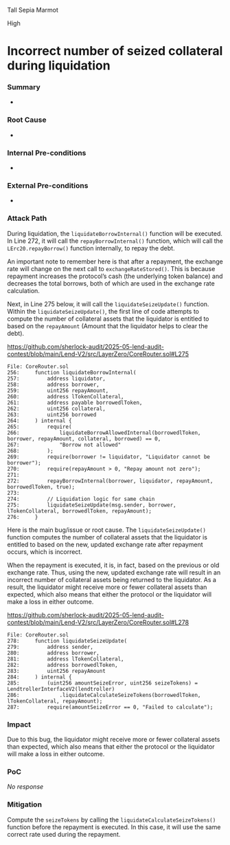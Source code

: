 Tall Sepia Marmot

High

# Incorrect number of seized collateral during liquidation

### Summary

-

### Root Cause

-

### Internal Pre-conditions

-

### External Pre-conditions

-

### Attack Path

During liquidation, the `liquidateBorrowInternal()` function will be executed. In Line 272, it will call the `repayBorrowInternal()` function, which will call the `LErc20.repayBorrow()` function internally, to repay the debt. 

An important note to remember here is that after a repayment, the exchange rate will change on the next call to `exchangeRateStored()`. This is because repayment increases the protocol’s cash (the underlying token balance) and decreases the total borrows, both of which are used in the exchange rate calculation.

Next, in Line 275 below, it will call the `liquidateSeizeUpdate()` function. Within the `liquidateSeizeUpdate()`, the first line of code attempts to compute the number of collateral assets that the liquidator is entitled to based on the `repayAmount` (Amount that the liquidator helps to clear the debt).

https://github.com/sherlock-audit/2025-05-lend-audit-contest/blob/main/Lend-V2/src/LayerZero/CoreRouter.sol#L275

```solidity
File: CoreRouter.sol
256:     function liquidateBorrowInternal(
257:         address liquidator,
258:         address borrower,
259:         uint256 repayAmount,
260:         address lTokenCollateral,
261:         address payable borrowedlToken,
262:         uint256 collateral,
263:         uint256 borrowed
264:     ) internal {
265:         require(
266:             liquidateBorrowAllowedInternal(borrowedlToken, borrower, repayAmount, collateral, borrowed) == 0,
267:             "Borrow not allowed"
268:         );
269:         require(borrower != liquidator, "Liquidator cannot be borrower");
270:         require(repayAmount > 0, "Repay amount not zero");
271: 
272:         repayBorrowInternal(borrower, liquidator, repayAmount, borrowedlToken, true);
273: 
274:         // Liquidation logic for same chain
275:         liquidateSeizeUpdate(msg.sender, borrower, lTokenCollateral, borrowedlToken, repayAmount);
276:     }
```

Here is the main bug/issue or root cause. The `liquidateSeizeUpdate()` function computes the number of collateral assets that the liquidator is entitled to based on the new, updated exchange rate after repayment occurs, which is incorrect.

When the repayment is executed, it is, in fact, based on the previous or old exchange rate. Thus, using the new, updated exchange rate will result in an incorrect number of collateral assets being returned to the liquidator. As a result, the liquidator might receive more or fewer collateral assets than expected, which also means that either the protocol or the liquidator will make a loss in either outcome.

https://github.com/sherlock-audit/2025-05-lend-audit-contest/blob/main/Lend-V2/src/LayerZero/CoreRouter.sol#L278

```solidity
File: CoreRouter.sol
278:     function liquidateSeizeUpdate(
279:         address sender,
280:         address borrower,
281:         address lTokenCollateral,
282:         address borrowedlToken,
283:         uint256 repayAmount
284:     ) internal {
285:         (uint256 amountSeizeError, uint256 seizeTokens) = LendtrollerInterfaceV2(lendtroller)
286:             .liquidateCalculateSeizeTokens(borrowedlToken, lTokenCollateral, repayAmount);
287:         require(amountSeizeError == 0, "Failed to calculate");
```

### Impact

Due to this bug, the liquidator might receive more or fewer collateral assets than expected, which also means that either the protocol or the liquidator will make a loss in either outcome.

### PoC

_No response_

### Mitigation

Compute the `seizeTokens` by calling the `liquidateCalculateSeizeTokens()` function before the repayment is executed. In this case, it will use the same correct rate used during the repayment.